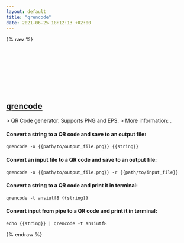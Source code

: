 ```yaml
---
layout: default
title: "qrencode"
date: 2021-06-25 18:12:13 +02:00
---
```

{% raw %}
<h2 id="qrencode">
  <a href="/en/common/qrencode.html">qrencode</a> <a href="#qrencode"><svg class="icon">
    <use href="/assets/images/unicode_sprite.svg#link" />
  </svg></a>
</h2>
> QR Code generator. Supports PNG and EPS.
> More information: <https://fukuchi.org/works/qrencode>.

#### Convert a string to a QR code and save to an output file:
```shell
qrencode -o {{path/to/output_file.png}} {{string}}
```
#### Convert an input file to a QR code and save to an output file:
```shell
qrencode -o {{path/to/output_file.png}} -r {{path/to/input_file}}
```
#### Convert a string to a QR code and print it in terminal:
```shell
qrencode -t ansiutf8 {{string}}
```
#### Convert input from pipe to a QR code and print it in terminal:
```shell
echo {{string}} | qrencode -t ansiutf8
```
{% endraw %}